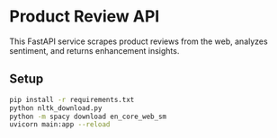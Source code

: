 
# Product Review API

This FastAPI service scrapes product reviews from the web, analyzes sentiment, and returns enhancement insights.

## Setup

```bash
pip install -r requirements.txt
python nltk_download.py
python -m spacy download en_core_web_sm
uvicorn main:app --reload
